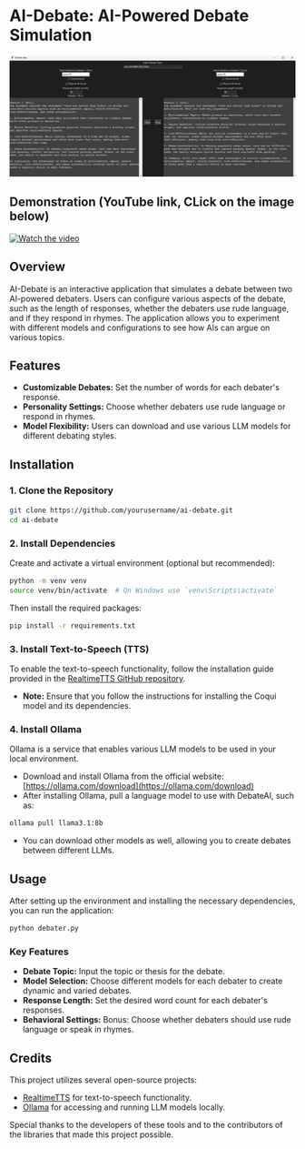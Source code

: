 
# AI-Debate: AI-Powered Debate Simulation

![Screenshot](screenshot.png)

## Demonstration (YouTube link, CLick on the image below)

[![Watch the video](https://img.youtube.com/vi/4n2aNJ0-7NQ/maxresdefault.jpg)](https://youtu.be/4n2aNJ0-7NQ)

## Overview

AI-Debate is an interactive application that simulates a debate between two AI-powered debaters. Users can configure various aspects of the debate, such as the length of responses, whether the debaters use rude language, and if they respond in rhymes. The application allows you to experiment with different models and configurations to see how AIs can argue on various topics.

## Features

- **Customizable Debates:** Set the number of words for each debater's response.
- **Personality Settings:** Choose whether debaters use rude language or respond in rhymes.
- **Model Flexibility:** Users can download and use various LLM models for different debating styles.

## Installation

### 1. Clone the Repository

```bash
git clone https://github.com/yourusername/ai-debate.git
cd ai-debate
```

### 2. Install Dependencies

Create and activate a virtual environment (optional but recommended):

```bash
python -m venv venv
source venv/bin/activate  # On Windows use `venv\Scripts\activate`
```

Then install the required packages:

```bash
pip install -r requirements.txt
```

### 3. Install Text-to-Speech (TTS)

To enable the text-to-speech functionality, follow the installation guide provided in the [RealtimeTTS GitHub repository](https://github.com/KoljaB/RealtimeTTS).

- **Note:** Ensure that you follow the instructions for installing the Coqui model and its dependencies.

### 4. Install Ollama

Ollama is a service that enables various LLM models to be used in your local environment.

- Download and install Ollama from the official website: [https://ollama.com/download](https://ollama.com/download)
- After installing Ollama, pull a language model to use with DebateAI, such as:

```bash
ollama pull llama3.1:8b
```

- You can download other models as well, allowing you to create debates between different LLMs.

## Usage

After setting up the environment and installing the necessary dependencies, you can run the application:

```bash
python debater.py
```

### Key Features

- **Debate Topic:** Input the topic or thesis for the debate.
- **Model Selection:** Choose different models for each debater to create dynamic and varied debates.
- **Response Length:** Set the desired word count for each debater's responses.
- **Behavioral Settings:** Bonus: Choose whether debaters should use rude language or speak in rhymes.

## Credits

This project utilizes several open-source projects:

- [RealtimeTTS](https://github.com/KoljaB/RealtimeTTS) for text-to-speech functionality.
- [Ollama](https://ollama.com) for accessing and running LLM models locally.

Special thanks to the developers of these tools and to the contributors of the libraries that made this project possible.


